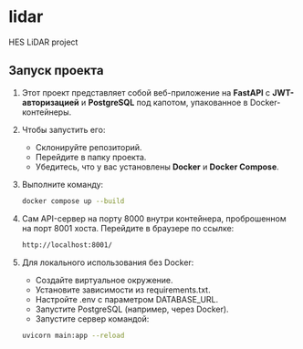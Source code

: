 # lidar
HES LiDAR project 

## Запуск проекта

1. Этот проект представляет собой веб-приложение на **FastAPI** с **JWT-авторизацией** и **PostgreSQL** под капотом, упакованное в Docker-контейнеры.

2. Чтобы запустить его:
   - Склонируйте репозиторий.
   - Перейдите в папку проекта.
   - Убедитесь, что у вас установлены **Docker** и **Docker Compose**.

3. Выполните команду:
   ```bash
   docker compose up --build
   
4. Сам API-сервер на порту 8000 внутри контейнера, проброшенном на порт 8001 хоста. Перейдите в браузере по ссылке:
   ```bash
   http://localhost:8001/

5. Для локального использования без Docker:
   - Создайте виртуальное окружение.
   - Установите зависимости из requirements.txt. 
   - Настройте .env с параметром DATABASE_URL. 
   - Запустите PostgreSQL (например, через Docker). 
   - Запустите сервер командой: 
   ```bash 
   uvicorn main:app --reload
